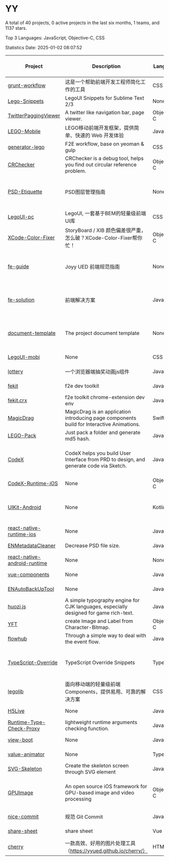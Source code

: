 # YY

A total of 40 projects, 0 active projects in the last six months, 1 teams, and 1137 stars.

Top 3 Languages: JavaScript, Objective-C, CSS

Statistics Date: 2025-01-02 08:07:52

| Project | Description | Language | Number of Stars | License | Creation Date | Last Updated Date | Last Pushed Date |
| --- | --- | --- | --- | --- | --- | --- | --- |
| [grunt-workflow](https://github.com/yyued/grunt-workflow) | 这是一个帮助前端开发工程师简化工作的工具 | CSS | 13 | - | 2014-01-02 | 2019-08-13 | 2014-12-29 |
| [Lego-Snippets](https://github.com/yyued/Lego-Snippets) | LegoUI Snippets for Sublime Text 2/3 | None | 2 | - | 2014-06-12 | 2017-07-07 | 2015-06-08 |
| [TwitterPaggingViewer](https://github.com/yyued/TwitterPaggingViewer) | A twitter like navigation bar, page viewer. | Objective-C | 356 | MIT License | 2014-06-23 | 2024-10-12 | 2014-12-30 |
| [LEGO-Mobile](https://github.com/yyued/LEGO-Mobile) | LEGO移动前端开发框架，提供简单、快速的 Web 开发体验 | JavaScript | 18 | - | 2014-06-23 | 2019-03-22 | 2014-06-23 |
| [generator-lego](https://github.com/yyued/generator-lego) | F2E workflow, base on yeoman & gulp | CSS | 22 | MIT License | 2014-07-16 | 2022-11-02 | 2016-03-23 |
| [CRChecker](https://github.com/yyued/CRChecker) | CRChecker is a debug tool, helps you find out circular reference problem. | Objective-C | 39 | MIT License | 2014-12-25 | 2019-08-13 | 2015-03-24 |
| [PSD-Etiquette](https://github.com/yyued/PSD-Etiquette) | PSD图层管理指南 | None | 2 | GNU General Public License v2.0 | 2014-12-31 | 2017-07-06 | 2014-12-31 |
| [LegoUI-pc](https://github.com/yyued/LegoUI-pc) | LegoUI, 一套基于BEM的轻量级前端UI库 | CSS | 8 | MIT License | 2015-01-06 | 2021-07-26 | 2015-12-28 |
| [XCode-Color-Fixer](https://github.com/yyued/XCode-Color-Fixer) | StoryBoard / XIB 颜色偏差很严重，怎么破？XCode-Color-Fixer帮你忙！ | Objective-C | 125 | MIT License | 2015-03-24 | 2022-06-17 | 2015-03-24 |
| [fe-guide](https://github.com/yyued/fe-guide) | Joyy UED 前端规范指南 | None | 91 | GNU General Public License v2.0 | 2015-04-27 | 2024-11-01 | 2021-09-18 |
| [fe-solution](https://github.com/yyued/fe-solution) | 前端解决方案 | JavaScript | 2 | GNU General Public License v2.0 | 2015-04-27 | 2017-07-06 | 2015-04-28 |
| [document-template](https://github.com/yyued/document-template) | The project document template | None | 1 | GNU General Public License v2.0 | 2015-05-08 | 2017-07-07 | 2015-05-08 |
| [LegoUI-mobi](https://github.com/yyued/LegoUI-mobi) | None | CSS | 6 | - | 2015-05-19 | 2018-06-03 | 2015-06-08 |
| [lottery](https://github.com/yyued/lottery) | 一个浏览器端抽奖动画js组件 | JavaScript | 13 | - | 2015-05-20 | 2024-11-14 | 2015-06-30 |
| [fekit](https://github.com/yyued/fekit) | f2e dev toolkit | JavaScript | 1 | - | 2015-06-10 | 2017-07-07 | 2015-07-02 |
| [fekit.crx](https://github.com/yyued/fekit.crx) | f2e toolkit chrome-extension dev env | JavaScript | 4 | - | 2015-08-11 | 2017-07-06 | 2015-10-25 |
| [MagicDrag](https://github.com/yyued/MagicDrag) | MagicDrag is an application introducing page components build for Interactive Animations. | Swift | 45 | MIT License | 2016-01-27 | 2022-03-26 | 2016-02-03 |
| [LEGO-Pack](https://github.com/yyued/LEGO-Pack) | Just pack a folder and generate md5 hash. | JavaScript | 1 | - | 2016-08-16 | 2020-12-31 | 2017-04-01 |
| [CodeX](https://github.com/yyued/CodeX) | CodeX helps you build User Interface from PRD to design, and generate code via Sketch. | JavaScript | 1 | GNU General Public License v3.0 | 2016-12-08 | 2023-01-28 | 2017-01-06 |
| [CodeX-Runtime-iOS](https://github.com/yyued/CodeX-Runtime-iOS) | None | Objective-C | 0 | MIT License | 2016-12-30 | 2023-01-28 | 2016-12-30 |
| [UIKit-Android](https://github.com/yyued/UIKit-Android) | None | Kotlin | 6 | GNU General Public License v3.0 | 2016-12-30 | 2024-07-10 | 2017-03-10 |
| [react-native-runtime-ios](https://github.com/yyued/react-native-runtime-ios) | None | JavaScript | 0 | - | 2017-05-26 | 2017-05-26 | 2017-06-14 |
| [ENMetadataCleaner](https://github.com/yyued/ENMetadataCleaner) | Decrease PSD file size. | JavaScript | 11 | - | 2017-05-27 | 2021-03-08 | 2017-06-05 |
| [react-native-android-runtime](https://github.com/yyued/react-native-android-runtime) | None | None | 0 | - | 2017-06-08 | 2017-06-08 | 2017-06-14 |
| [vue-components](https://github.com/yyued/vue-components) | None | JavaScript | 0 | - | 2017-07-10 | 2017-07-10 | 2017-09-18 |
| [ENAutoBackUpTool](https://github.com/yyued/ENAutoBackUpTool) | None | JavaScript | 6 | - | 2017-07-27 | 2019-09-12 | 2017-07-27 |
| [huozi.js](https://github.com/yyued/huozi.js) | A simple typography engine for CJK languages, especially designed for game rich-text. | JavaScript | 0 | Other | 2017-08-17 | 2017-08-17 | 2017-08-17 |
| [YFT](https://github.com/yyued/YFT) | create Image and Label from Character-Bitmap. | Objective-C | 3 | MIT License | 2017-08-28 | 2019-04-30 | 2017-08-30 |
| [flowhub](https://github.com/yyued/flowhub) | Through a simple way to deal with the event flow. | JavaScript | 110 | MIT License | 2017-09-06 | 2024-10-14 | 2023-01-06 |
| [TypeScript-Override](https://github.com/yyued/TypeScript-Override) | TypeScript Override Snippets | TypeScript | 0 | GNU General Public License v3.0 | 2017-09-15 | 2017-09-15 | 2017-09-18 |
| [legolib](https://github.com/yyued/legolib) | 面向移动端的轻量级前端 Components，提供易用、可靠的解决方案 | CSS | 20 | MIT License | 2017-10-09 | 2021-07-28 | 2018-05-07 |
| [H5Live](https://github.com/yyued/H5Live) | None | JavaScript | 15 | MIT License | 2017-10-19 | 2024-07-12 | 2017-11-04 |
| [Runtime-Type-Check-Proxy](https://github.com/yyued/Runtime-Type-Check-Proxy) | lightweight runtime arguments checking function. | JavaScript | 0 | MIT License | 2017-11-23 | 2017-11-24 | 2017-11-24 |
| [view-boot](https://github.com/yyued/view-boot) | None | JavaScript | 0 | MIT License | 2017-12-27 | 2018-01-11 | 2018-02-06 |
| [value-animator](https://github.com/yyued/value-animator) | None | TypeScript | 3 | - | 2018-01-11 | 2024-02-20 | 2019-10-16 |
| [SVG-Skeleton](https://github.com/yyued/SVG-Skeleton) | Create the skeleton screen through SVG element | JavaScript | 167 | MIT License | 2018-01-16 | 2024-09-01 | 2018-01-31 |
| [GPUImage](https://github.com/yyued/GPUImage) | An open source iOS framework for GPU-based image and video processing | Objective-C | 1 | BSD 3-Clause "New" or "Revised" License | 2018-04-27 | 2018-12-02 | 2018-04-28 |
| [nice-commit](https://github.com/yyued/nice-commit) | 规范 Git Commit | JavaScript | 6 | - | 2019-05-08 | 2021-06-15 | 2019-08-13 |
| [share-sheet](https://github.com/yyued/share-sheet) | share sheet | Vue | 5 | MIT License | 2020-09-27 | 2022-12-04 | 2020-09-28 |
| [cherry](https://github.com/yyued/cherry) | 一款高效、好用的图片处理工具（https://yyued.github.io/cherry/） | HTML | 34 | - | 2020-11-18 | 2024-07-19 | 2021-02-23 |
